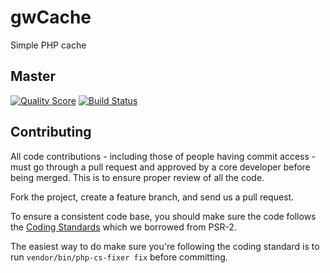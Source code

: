 gwCache
=======

Simple PHP cache

## Master

[![Quality Score](https://img.shields.io/scrutinizer/g/gwa/gwCache.svg?style=flat-square)](https://scrutinizer-ci.com/g/narrowspark/framework/code-structure/master)  [![Build Status](https://api.travis-ci.org/gwa/gwCache.svg?branch=master)](https://travis-ci.org/narrowspark/framework)

## Contributing

All code contributions - including those of people having commit access -
must go through a pull request and approved by a core developer before being
merged. This is to ensure proper review of all the code.

Fork the project, create a feature branch, and send us a pull request.

To ensure a consistent code base, you should make sure the code follows
the [Coding Standards](http://www.php-fig.org/psr/psr-2/)
which we borrowed from PSR-2.

The easiest way to do make sure you're following the coding standard is to run `vendor/bin/php-cs-fixer fix` before committing.